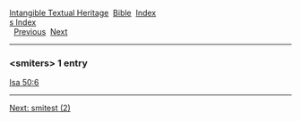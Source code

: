 [Intangible Textual Heritage](../../index)  [Bible](../index) 
[Index](index)   
[s Index](_s_)  
  [Previous](c10595)  [Next](c10597) 

------------------------------------------------------------------------

### &lt;smiters&gt; 1 entry

[Isa 50:6](../kjv/isa050.htm#006)  

------------------------------------------------------------------------

[Next: smitest (2)](c10597)
